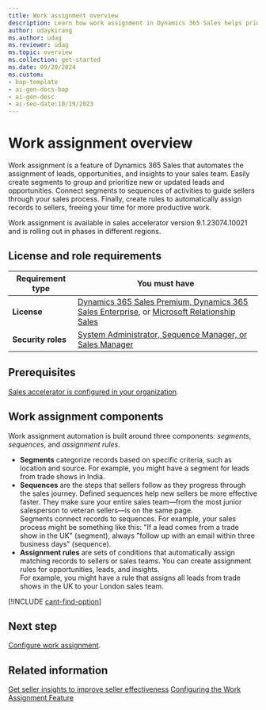 ```yaml
---
title: Work assignment overview
description: Learn how work assignment in Dynamics 365 Sales helps prioritize records and assign them to sellers automatically with assignment rules and segments.
author: udaykirang
ms.author: udag
ms.reviewer: udag
ms.topic: overview
ms.collection: get-started
ms.date: 09/20/2024
ms.custom:
- bap-template
- ai-gen-docs-bap
- ai-gen-desc
- ai-seo-date:10/19/2023
---
```


# Work assignment overview

Work assignment is a feature of Dynamics 365 Sales that automates the assignment of leads, opportunities, and insights to your sales team. Easily create segments to group and prioritize new or updated leads and opportunities. Connect segments to sequences of activities to guide sellers through your sales process. Finally, create rules to automatically assign records to sellers, freeing your time for more productive work.

Work assignment is available in sales accelerator version 9.1.23074.10021 and is rolling out in phases in different regions.

## License and role requirements

| Requirement type | You must have |
|-----------------------|---------|
| **License** | [Dynamics 365 Sales Premium, Dynamics 365 Sales Enterprise](https://dynamics.microsoft.com/sales/pricing/), or [Microsoft Relationship Sales](https://dynamics.microsoft.com/en-in/sales/relationship-sales/) |
| **Security roles** | [System Administrator, Sequence Manager, or Sales Manager](security-roles-for-sales.md) |

## Prerequisites

[Sales accelerator is configured in your organization](enable-configure-sales-accelerator.md).

## Work assignment components

Work assignment automation is built around three components: *segments*, *sequences*, and *assignment rules*.

- **Segments** categorize records based on specific criteria, such as location and source. For example, you might have a segment for leads from trade shows in India.  
- **Sequences** are the steps that sellers follow as they progress through the sales journey. Defined sequences help new sellers be more effective faster. They make sure your entire sales team&mdash;from the most junior salesperson to veteran sellers&mdash;is on the same page.  
  Segments connect records to sequences. For example, your sales process might be something like this: "If a lead comes from a trade show in the UK" (segment), always "follow up with an email within three business days" (sequence).  
- **Assignment rules** are sets of conditions that automatically assign matching records to sellers or sales teams. You can create assignment rules for opportunities, leads, and insights.  
  For example, you might have a rule that assigns all leads from trade shows in the UK to your London sales team.

[!INCLUDE [cant-find-option](../includes/cant-find-option.md)]

## Next step

[Configure work assignment](wa-work-assignment-manage-settings.md).

## Related information

[Get seller insights to improve seller effectiveness](seller-insights-intro.md)
[Configuring the Work Assignment Feature](https://youtu.be/Wecu6qAOXJ0)
